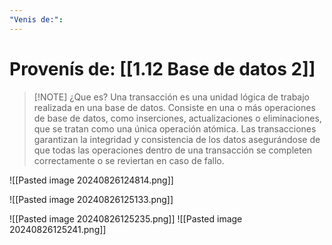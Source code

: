 ```yaml
---
"Venis de:":
---
```

# Provenís de: [[1.12 Base de datos 2]]

> [!NOTE] ¿Que es?
> Una transacción es una unidad lógica de trabajo realizada en una base de datos. Consiste en una o más operaciones de base de datos, como inserciones, actualizaciones o eliminaciones, que se tratan como una única operación atómica. Las transacciones garantizan la integridad y consistencia de los datos asegurándose de que todas las operaciones dentro de una transacción se completen correctamente o se reviertan en caso de fallo.

![[Pasted image 20240826124814.png]]

![[Pasted image 20240826125133.png]]

![[Pasted image 20240826125235.png]]
![[Pasted image 20240826125241.png]]
